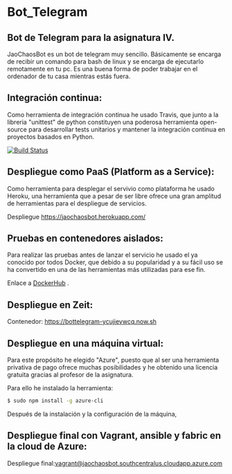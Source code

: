 # Bot_Telegram
## Bot de Telegram para la asignatura IV.

JaoChaosBot es un bot de telegram muy sencillo. Básicamente se encarga de recibir un comando para bash de linux y se encarga de ejecutarlo remotamente en tu pc. Es una buena forma de poder trabajar en el ordenador de tu casa mientras estás fuera.

## Integración continua:
Como herramienta de integración continua he usado Travis, que junto a la libreria "unittest" de python constituyen una poderosa herramienta open-source para desarrollar tests unitarios y mantener la integración continua en proyectos basados en Python.

[![Build Status](https://travis-ci.org/JaoChaos/Bot_Telegram.svg?branch=master)](https://travis-ci.org/JaoChaos/Bot_Telegram)

## Despliegue como PaaS (Platform as a Service):
Como herramienta para desplegar el servivio como plataforma he usado Heroku, una herramienta que a pesar de ser libre ofrece una gran amplitud de herramientas para el despliegue de servicios.

Despliegue https://jaochaosbot.herokuapp.com/

## Pruebas en contenedores aislados:
Para realizar las pruebas antes de lanzar el servicio he usado el ya conocido por todos Docker, que debido a su popularidad y a su fácil uso se ha convertido en una de las herramientas más utilizadas para ese fin.

Enlace a [DockerHub](https://hub.docker.com/r/jaochaos/bot_telegram/) .

## Despliegue en Zeit:

Contenedor: https://bottelegram-ycujievwcq.now.sh

## Despliegue en una máquina virtual:

Para este propósito he elegido "Azure", puesto que al ser una herramienta privativa de pago ofrece muchas posibilidades y he obtenido una licencia gratuita gracias al profesor de la asignatura.

Para ello he instalado la herramienta:

```sh
$ sudo npm install -g azure-cli
```

Después de la instalación y la configuración de la máquina,

## Despliegue final con Vagrant, ansible y fabric en la cloud de Azure:

Despliegue final:vagrant@jaochaosbot.southcentralus.cloudapp.azure.com
